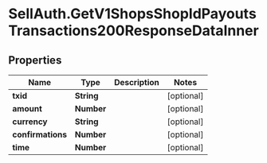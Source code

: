 # SellAuth.GetV1ShopsShopIdPayoutsTransactions200ResponseDataInner

## Properties

Name | Type | Description | Notes
------------ | ------------- | ------------- | -------------
**txid** | **String** |  | [optional] 
**amount** | **Number** |  | [optional] 
**currency** | **String** |  | [optional] 
**confirmations** | **Number** |  | [optional] 
**time** | **Number** |  | [optional] 


